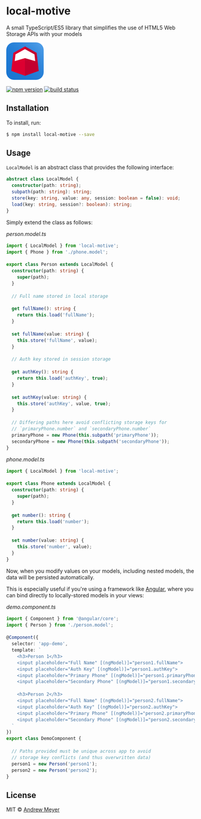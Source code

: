 # local-motive
A small TypeScript/ES5 library that simplifies the use of HTML5 Web Storage APIs with your models

![logo](graphics/local-motive.png)

[![npm version](https://badge.fury.io/js/local-motive.svg)](https://badge.fury.io/js/local-motive)
[![build status](https://travis-ci.org/menehune23/local-motive.svg)](https://travis-ci.org/menehune23/local-motive)

## Installation

To install, run:

```bash
$ npm install local-motive --save
```

## Usage

`LocalModel` is an abstract class that provides the following interface:

```typescript
abstract class LocalModel {
  constructor(path: string);
  subpath(path: string): string;
  store(key: string, value: any, session: boolean = false): void;
  load(key: string, session?: boolean): string;
}
```

Simply extend the class as follows:

_person.model.ts_
```typescript
import { LocalModel } from 'local-motive';
import { Phone } from './phone.model';

export class Person extends LocalModel {
  constructor(path: string) {
    super(path);
  }

  // Full name stored in local storage

  get fullName(): string {
    return this.load('fullName');
  }

  set fullName(value: string) {
    this.store('fullName', value);
  }

  // Auth key stored in session storage

  get authKey(): string {
    return this.load('authKey', true);
  }

  set authKey(value: string) {
    this.store('authKey', value, true);
  }

  // Differing paths here avoid conflicting storage keys for
  // `primaryPhone.number` and `secondaryPhone.number`
  primaryPhone = new Phone(this.subpath('primaryPhone'));
  secondaryPhone = new Phone(this.subpath('secondaryPhone'));
}
```

_phone.model.ts_
```typescript
import { LocalModel } from 'local-motive';

export class Phone extends LocalModel {
  constructor(path: string) {
    super(path);
  }

  get number(): string {
    return this.load('number');
  }

  set number(value: string) {
    this.store('number', value);
  }
}
```

Now, when you modify values on your models, including nested models, the data will be persisted automatically.

This is especially useful if you're using a framework like [Angular](https://angular.io), where you can bind directly to locally-stored models in your views:

_demo.component.ts_
```typescript
import { Component } from '@angular/core';
import { Person } from './person.model';

@Component({
  selector: 'app-demo',
  template: `
    <h3>Person 1</h3>
    <input placeholder="Full Name" [(ngModel)]="person1.fullName">
    <input placeholder="Auth Key" [(ngModel)]="person1.authKey">
    <input placeholder="Primary Phone" [(ngModel)]="person1.primaryPhone.number">
    <input placeholder="Secondary Phone" [(ngModel)]="person1.secondaryPhone.number">

    <h3>Person 2</h3>
    <input placeholder="Full Name" [(ngModel)]="person2.fullName">
    <input placeholder="Auth Key" [(ngModel)]="person2.authKey">
    <input placeholder="Primary Phone" [(ngModel)]="person2.primaryPhone.number">
    <input placeholder="Secondary Phone" [(ngModel)]="person2.secondaryPhone.number">
  `
})
export class DemoComponent {

  // Paths provided must be unique across app to avoid
  // storage key conflicts (and thus overwritten data)
  person1 = new Person('person1');
  person2 = new Person('person2');
}
```

## License

MIT © [Andrew Meyer](https://coeurdecode.com/contact)
